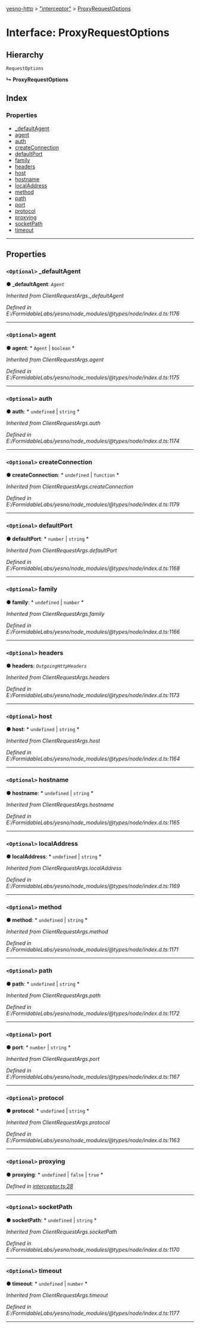 [yesno-http](../README.md) > ["interceptor"](../modules/_interceptor_.md) > [ProxyRequestOptions](../interfaces/_interceptor_.proxyrequestoptions.md)

# Interface: ProxyRequestOptions

## Hierarchy

 `RequestOptions`

**↳ ProxyRequestOptions**

## Index

### Properties

* [_defaultAgent](_interceptor_.proxyrequestoptions.md#_defaultagent)
* [agent](_interceptor_.proxyrequestoptions.md#agent)
* [auth](_interceptor_.proxyrequestoptions.md#auth)
* [createConnection](_interceptor_.proxyrequestoptions.md#createconnection)
* [defaultPort](_interceptor_.proxyrequestoptions.md#defaultport)
* [family](_interceptor_.proxyrequestoptions.md#family)
* [headers](_interceptor_.proxyrequestoptions.md#headers)
* [host](_interceptor_.proxyrequestoptions.md#host)
* [hostname](_interceptor_.proxyrequestoptions.md#hostname)
* [localAddress](_interceptor_.proxyrequestoptions.md#localaddress)
* [method](_interceptor_.proxyrequestoptions.md#method)
* [path](_interceptor_.proxyrequestoptions.md#path)
* [port](_interceptor_.proxyrequestoptions.md#port)
* [protocol](_interceptor_.proxyrequestoptions.md#protocol)
* [proxying](_interceptor_.proxyrequestoptions.md#proxying)
* [socketPath](_interceptor_.proxyrequestoptions.md#socketpath)
* [timeout](_interceptor_.proxyrequestoptions.md#timeout)

---

## Properties

<a id="_defaultagent"></a>

### `<Optional>` _defaultAgent

**● _defaultAgent**: *`Agent`*

*Inherited from ClientRequestArgs._defaultAgent*

*Defined in E:/FormidableLabs/yesno/node_modules/@types/node/index.d.ts:1176*

___
<a id="agent"></a>

### `<Optional>` agent

**● agent**: * `Agent` &#124; `boolean`
*

*Inherited from ClientRequestArgs.agent*

*Defined in E:/FormidableLabs/yesno/node_modules/@types/node/index.d.ts:1175*

___
<a id="auth"></a>

### `<Optional>` auth

**● auth**: * `undefined` &#124; `string`
*

*Inherited from ClientRequestArgs.auth*

*Defined in E:/FormidableLabs/yesno/node_modules/@types/node/index.d.ts:1174*

___
<a id="createconnection"></a>

### `<Optional>` createConnection

**● createConnection**: * `undefined` &#124; `function`
*

*Inherited from ClientRequestArgs.createConnection*

*Defined in E:/FormidableLabs/yesno/node_modules/@types/node/index.d.ts:1179*

___
<a id="defaultport"></a>

### `<Optional>` defaultPort

**● defaultPort**: * `number` &#124; `string`
*

*Inherited from ClientRequestArgs.defaultPort*

*Defined in E:/FormidableLabs/yesno/node_modules/@types/node/index.d.ts:1168*

___
<a id="family"></a>

### `<Optional>` family

**● family**: * `undefined` &#124; `number`
*

*Inherited from ClientRequestArgs.family*

*Defined in E:/FormidableLabs/yesno/node_modules/@types/node/index.d.ts:1166*

___
<a id="headers"></a>

### `<Optional>` headers

**● headers**: *`OutgoingHttpHeaders`*

*Inherited from ClientRequestArgs.headers*

*Defined in E:/FormidableLabs/yesno/node_modules/@types/node/index.d.ts:1173*

___
<a id="host"></a>

### `<Optional>` host

**● host**: * `undefined` &#124; `string`
*

*Inherited from ClientRequestArgs.host*

*Defined in E:/FormidableLabs/yesno/node_modules/@types/node/index.d.ts:1164*

___
<a id="hostname"></a>

### `<Optional>` hostname

**● hostname**: * `undefined` &#124; `string`
*

*Inherited from ClientRequestArgs.hostname*

*Defined in E:/FormidableLabs/yesno/node_modules/@types/node/index.d.ts:1165*

___
<a id="localaddress"></a>

### `<Optional>` localAddress

**● localAddress**: * `undefined` &#124; `string`
*

*Inherited from ClientRequestArgs.localAddress*

*Defined in E:/FormidableLabs/yesno/node_modules/@types/node/index.d.ts:1169*

___
<a id="method"></a>

### `<Optional>` method

**● method**: * `undefined` &#124; `string`
*

*Inherited from ClientRequestArgs.method*

*Defined in E:/FormidableLabs/yesno/node_modules/@types/node/index.d.ts:1171*

___
<a id="path"></a>

### `<Optional>` path

**● path**: * `undefined` &#124; `string`
*

*Inherited from ClientRequestArgs.path*

*Defined in E:/FormidableLabs/yesno/node_modules/@types/node/index.d.ts:1172*

___
<a id="port"></a>

### `<Optional>` port

**● port**: * `number` &#124; `string`
*

*Inherited from ClientRequestArgs.port*

*Defined in E:/FormidableLabs/yesno/node_modules/@types/node/index.d.ts:1167*

___
<a id="protocol"></a>

### `<Optional>` protocol

**● protocol**: * `undefined` &#124; `string`
*

*Inherited from ClientRequestArgs.protocol*

*Defined in E:/FormidableLabs/yesno/node_modules/@types/node/index.d.ts:1163*

___
<a id="proxying"></a>

### `<Optional>` proxying

**● proxying**: * `undefined` &#124; `false` &#124; `true`
*

*Defined in [interceptor.ts:28](https://github.com/FormidableLabs/yesno/blob/acc9f7a/src/interceptor.ts#L28)*

___
<a id="socketpath"></a>

### `<Optional>` socketPath

**● socketPath**: * `undefined` &#124; `string`
*

*Inherited from ClientRequestArgs.socketPath*

*Defined in E:/FormidableLabs/yesno/node_modules/@types/node/index.d.ts:1170*

___
<a id="timeout"></a>

### `<Optional>` timeout

**● timeout**: * `undefined` &#124; `number`
*

*Inherited from ClientRequestArgs.timeout*

*Defined in E:/FormidableLabs/yesno/node_modules/@types/node/index.d.ts:1177*

___


